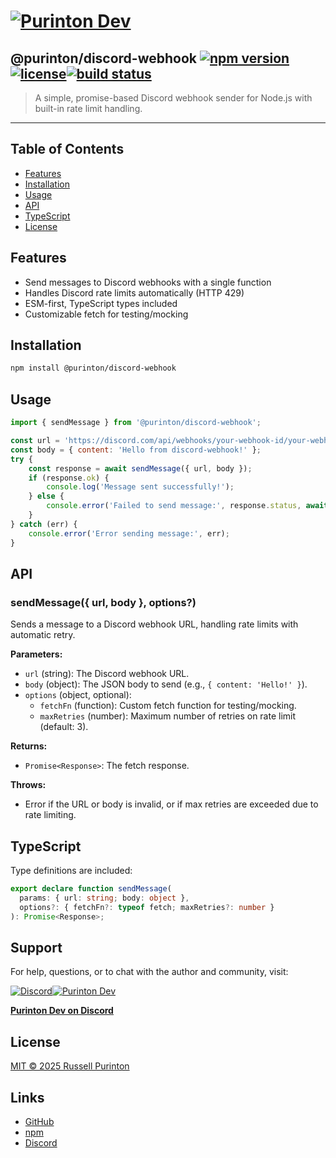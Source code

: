 # [![Purinton Dev](https://purinton.us/logos/brand.png)](https://discord.gg/QSBxQnX7PF)

## @purinton/discord-webhook [![npm version](https://img.shields.io/npm/v/@purinton/discord-webhook.svg)](https://www.npmjs.com/package/@purinton/discord-webhook)[![license](https://img.shields.io/github/license/purinton/discord-webhook.svg)](LICENSE)[![build status](https://github.com/purinton/discord-webhook/actions/workflows/nodejs.yml/badge.svg)](https://github.com/purinton/discord-webhook/actions)

> A simple, promise-based Discord webhook sender for Node.js with built-in rate limit handling.

---

## Table of Contents

- [Features](#features)
- [Installation](#installation)
- [Usage](#usage)
- [API](#api)
- [TypeScript](#typescript)
- [License](#license)

## Features

- Send messages to Discord webhooks with a single function
- Handles Discord rate limits automatically (HTTP 429)
- ESM-first, TypeScript types included
- Customizable fetch for testing/mocking

## Installation

```bash
npm install @purinton/discord-webhook
```

## Usage

```js
import { sendMessage } from '@purinton/discord-webhook';

const url = 'https://discord.com/api/webhooks/your-webhook-id/your-webhook-token';
const body = { content: 'Hello from discord-webhook!' };
try {
    const response = await sendMessage({ url, body });
    if (response.ok) {
        console.log('Message sent successfully!');
    } else {
        console.error('Failed to send message:', response.status, await response.text());
    }
} catch (err) {
    console.error('Error sending message:', err);
}
```

## API

### sendMessage({ url, body }, options?)

Sends a message to a Discord webhook URL, handling rate limits with automatic retry.

**Parameters:**

- `url` (string): The Discord webhook URL.
- `body` (object): The JSON body to send (e.g., `{ content: 'Hello!' }`).
- `options` (object, optional):
  - `fetchFn` (function): Custom fetch function for testing/mocking.
  - `maxRetries` (number): Maximum number of retries on rate limit (default: 3).

**Returns:**

- `Promise<Response>`: The fetch response.

**Throws:**

- Error if the URL or body is invalid, or if max retries are exceeded due to rate limiting.

## TypeScript

Type definitions are included:

```ts
export declare function sendMessage(
  params: { url: string; body: object },
  options?: { fetchFn?: typeof fetch; maxRetries?: number }
): Promise<Response>;
```

## Support

For help, questions, or to chat with the author and community, visit:

[![Discord](https://purinton.us/logos/discord_96.png)](https://discord.gg/QSBxQnX7PF)[![Purinton Dev](https://purinton.us/logos/purinton_96.png)](https://discord.gg/QSBxQnX7PF)

**[Purinton Dev on Discord](https://discord.gg/QSBxQnX7PF)**

## License

[MIT © 2025 Russell Purinton](LICENSE)

## Links

- [GitHub](https://github.com/purinton/discord-webhook)
- [npm](https://www.npmjs.com/package/@purinton/discord-webhook)
- [Discord](https://discord.gg/QSBxQnX7PF)
